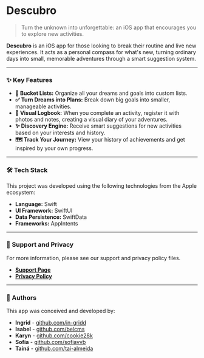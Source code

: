 # Descubro 

> Turn the unknown into unforgettable: an iOS app that encourages you to explore new activities.

**Descubro** is an iOS app for those looking to break their routine and live new experiences. It acts as a personal compass for what's new, turning ordinary days into small, memorable adventures through a smart suggestion system.

---

### ✨ Key Features

* **🎯 Bucket Lists:** Organize all your dreams and goals into custom lists.
* **✅ Turn Dreams into Plans:** Break down big goals into smaller, manageable activities.
* **📸 Visual Logbook:** When you complete an activity, register it with photos and notes, creating a visual diary of your adventures.
* **✨ Discovery Engine:** Receive smart suggestions for new activities based on your interests and history.
* **🗺️ Track Your Journey:** View your history of achievements and get inspired by your own progress.

---

### 🛠️ Tech Stack

This project was developed using the following technologies from the Apple ecosystem:

* **Language:** Swift
* **UI Framework:** SwiftUI
* **Data Persistence:** SwiftData
* **Frameworks:** AppIntents

---

### 📄 Support and Privacy

For more information, please see our support and privacy policy files.

* [**Support Page**](./Descubro.md)
* [**Privacy Policy**](./Privacy.md)

---

### 👥 Authors

This app was conceived and developed by:
* **Ingrid** - [github.com/in-gridd](https://github.com/in-gridd)
* **Isabel** - [github.com/belcms](https://github.com/belcms)
* **Karyn** - [github.com/cookie28k](https://github.com/coookie28k)
* **Sofia** - [github.com/sofiavvb](https://github.com/sofiavvb)
* **Tainá** - [github.com/tai-almeida](https://github.com/tai-almeida)
